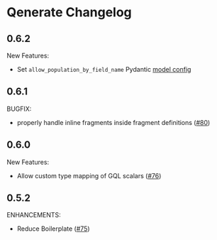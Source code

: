 # Qenerate Changelog

## 0.6.2

New Features:

* Set `allow_population_by_field_name` Pydantic [model config](https://docs.pydantic.dev/1.10/usage/model_config/#options)

## 0.6.1

BUGFIX:

* properly handle inline fragments inside fragment definitions ([#80](https://github.com/app-sre/qenerate/pull/80))

## 0.6.0

New Features:

* Allow custom type mapping of GQL scalars ([#76](https://github.com/app-sre/qenerate/pull/76))

## 0.5.2

ENHANCEMENTS:

* Reduce Boilerplate ([#75](https://github.com/app-sre/qenerate/pull/75))
